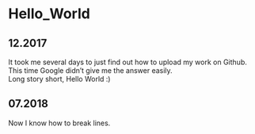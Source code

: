 # Hello_World

## 12.2017  
It took me several days to just find out how to upload my work on Github.  
This time Google didn’t give me the answer easily.  
Long story short, Hello World :)

## 07.2018  
Now I know how to break lines. 
